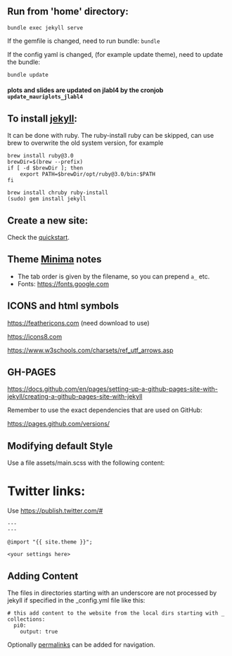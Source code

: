 ## Run from 'home' directory:

`bundle exec jekyll serve`

If the gemfile is changed, need to run bundle:
`bundle`


If the config yaml is changed, (for example update theme), need to update the bundle:

`bundle update`



#### plots and slides are updated on jlabl4 by the cronjob `update_mauriplots_jlabl4`


## To install [jekyll](https://jekyllrb.com):

It can be done with ruby. 
The ruby-install ruby can be skipped, can use brew to overwrite the old system version,
for example 

```
brew install ruby@3.0
brewDir=$(brew --prefix)
if [ -d $brewDir ]; then
	export PATH=$brewDir/opt/ruby@3.0/bin:$PATH
fi
```
 
 
```
brew install chruby ruby-install  
(sudo) gem install jekyll
```



## Create a new site:

Check the [quickstart](https://jekyllrb.com).


## Theme [Minima](https://github.com/jekyll/minima#readme) notes

- The tab order is given by the filename, so you can prepend `a_` etc.
- Fonts: https://fonts.google.com



## ICONS and html symbols

https://feathericons.com (need download to use)<br/>

https://icons8.com

https://www.w3schools.com/charsets/ref_utf_arrows.asp


## GH-PAGES

https://docs.github.com/en/pages/setting-up-a-github-pages-site-with-jekyll/creating-a-github-pages-site-with-jekyll

Remember to use the exact dependencies that are used on GitHub:

https://pages.github.com/versions/


## Modifying default Style

Use a file assets/main.scss with the following content:


# Twitter links:

Use https://publish.twitter.com/#


```
---
---

@import "{{ site.theme }}";

<your settings here>

```

## Adding Content

The files in directories starting with an underscore
are not processed by jekyll if specified in the _config.yml file like this:

```
# this add content to the website from the local dirs starting with _
collections:
  pi0:
    output: true
```

Optionally [permalinks](https://jekyllrb.com/docs/permalinks/) can be added for navigation.